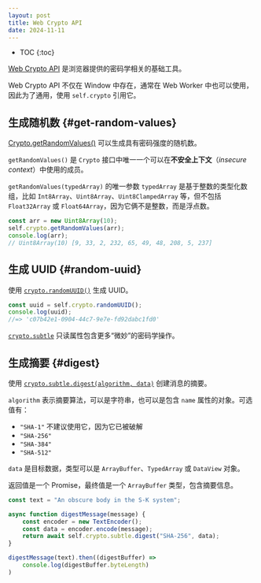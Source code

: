 ```yaml
---
layout: post
title: Web Crypto API
date: 2024-11-11
---
```


* TOC
{:toc}

[Web Crypto API](https://developer.mozilla.org/en-US/docs/Web/API/Web_Crypto_API) 是浏览器提供的密码学相关的基础工具。

Web Crypto API 不仅在 Window 中存在，通常在 Web Worker 中也可以使用，因此为了通用，使用 `self.crypto` 引用它。

## 生成随机数 {#get-random-values}

[Crypto.getRandomValues()](https://developer.mozilla.org/en-US/docs/Web/API/Crypto/getRandomValues) 可以生成具有密码强度的随机数。

`getRandomValues()` 是 `Crypto` 接口中唯一一个可以在**不安全上下文**（*insecure context*）中使用的成员。

`getRandomValues(typedArray)` 的唯一参数 `typedArray` 是基于整数的类型化数组，比如 `Int8Array`、`Uint8Array`、`Uint8ClampedArray` 等，但不包括 `Float32Array` 或 `Float64Array`，因为它俩不是整数，而是浮点数。

```js
const arr = new Uint8Array(10);
self.crypto.getRandomValues(arr);
console.log(arr);
// Uint8Array(10) [9, 33, 2, 232, 65, 49, 48, 208, 5, 237]
```

## 生成 UUID {#random-uuid}

使用 [`crypto.randomUUID()`](https://developer.mozilla.org/en-US/docs/Web/API/Crypto/randomUUID) 生成 UUID。

```js
const uuid = self.crypto.randomUUID();
console.log(uuid);
//=> 'c07b42e1-0904-44c7-9e7e-fd92dabc1fd0'
```

[`crypto.subtle`](https://developer.mozilla.org/en-US/docs/Web/API/Crypto/subtle) 只读属性包含更多“微妙”的密码学操作。

## 生成摘要 {#digest}

使用 [`crypto.subtle.digest(algorithm, data)`](https://developer.mozilla.org/en-US/docs/Web/API/SubtleCrypto/digest) 创建消息的摘要。

`algorithm` 表示摘要算法，可以是字符串，也可以是包含 `name` 属性的对象。可选值有：

- `"SHA-1"` 不建议使用它，因为它已被破解
- `"SHA-256"`
- `"SHA-384"`
- `"SHA-512"`

`data` 是目标数据，类型可以是 `ArrayBuffer`、`TypedArray` 或 `DataView` 对象。

返回值是一个 Promise，最终值是一个 `ArrayBuffer` 类型，包含摘要信息。

```js
const text = "An obscure body in the S-K system";

async function digestMessage(message) {
    const encoder = new TextEncoder();
    const data = encoder.encode(message);
    return await self.crypto.subtle.digest("SHA-256", data);
}

digestMessage(text).then((digestBuffer) => 
    console.log(digestBuffer.byteLength)
)
```